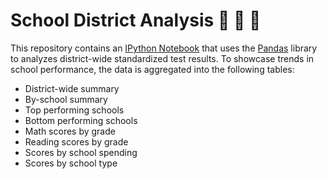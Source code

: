 # School District Analysis 🏫 🐍 🐼
This repository contains an [IPython Notebook]('PyCitySchools/PyCitySchools.ipynb') that uses the [Pandas](https://pandas.pydata.org/) library to analyzes district-wide standardized test results. To showcase trends in school performance, the data is aggregated into the following tables:
* District-wide summary
* By-school summary
* Top performing schools
* Bottom performing schools
* Math scores by grade
* Reading scores by grade
* Scores by school spending
* Scores by school type



